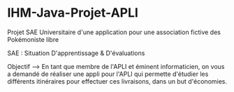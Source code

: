 # IHM-Java-Projet-APLI
Projet SAE Universitaire d'une application pour une association fictive des Pokémoniste libre

SAE : Situation D'apprentissage & D'évaluations

Objectif --> En tant que membre de l'APLI et éminent informaticien, on vous a demandé de réaliser une appli pour l'APLI qui permette d'étudier les différents itinéraires pour effectuer ces livraisons, dans un but d'économies.


